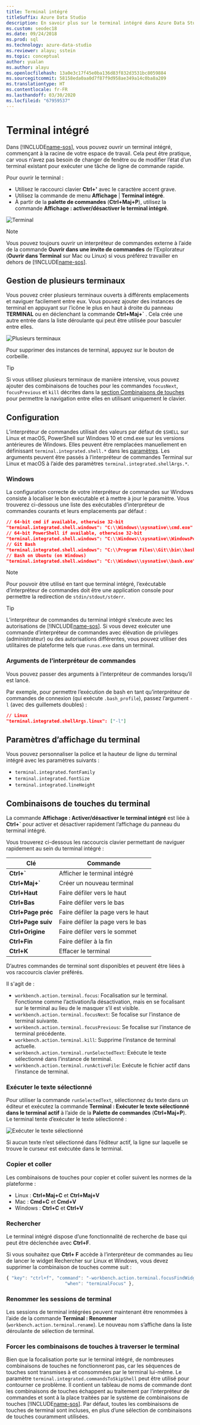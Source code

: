 ```yaml
---
title: Terminal intégré
titleSuffix: Azure Data Studio
description: En savoir plus sur le terminal intégré dans Azure Data Studio.
ms.custom: seodec18
ms.date: 09/24/2018
ms.prod: sql
ms.technology: azure-data-studio
ms.reviewer: alayu; sstein
ms.topic: conceptual
author: yualan
ms.author: alayu
ms.openlocfilehash: 13a0e3c17f45e0ba136d83f832d3531bc8059884
ms.sourcegitcommit: 58158eda0aa0d7f87f9d958ae349a14c0ba8a209
ms.translationtype: HT
ms.contentlocale: fr-FR
ms.lasthandoff: 03/30/2020
ms.locfileid: "67959537"
---
```

# <a name="integrated-terminal"></a>Terminal intégré

Dans [!INCLUDE[name-sos](../includes/name-sos-short.md)], vous pouvez ouvrir un terminal intégré, commençant à la racine de votre espace de travail. Cela peut être pratique, car vous n’avez pas besoin de changer de fenêtre ou de modifier l’état d’un terminal existant pour exécuter une tâche de ligne de commande rapide.

Pour ouvrir le terminal :

* Utilisez le raccourci clavier **Ctrl+'** avec le caractère accent grave.
* Utilisez la commande de menu **Affichage** | **Terminal intégré**.
* À partir de la **palette de commandes** (**Ctrl+Maj+P**), utilisez la commande **Affichage : activer/désactiver le terminal intégré**.

![Terminal](media/integrated-terminal/terminal-screen.png)

> [!NOTE]
> Vous pouvez toujours ouvrir un interpréteur de commandes externe à l’aide de la commande **Ouvrir dans une invite de commandes** de l’Explorateur (**Ouvrir dans Terminal** sur Mac ou Linux) si vous préférez travailler en dehors de [!INCLUDE[name-sos](../includes/name-sos-short.md)].

## <a name="managing-multiple-terminals"></a>Gestion de plusieurs terminaux

Vous pouvez créer plusieurs terminaux ouverts à différents emplacements et naviguer facilement entre eux. Vous pouvez ajouter des instances de terminal en appuyant sur l’icône le plus en haut à droite du panneau **TERMINAL** ou en déclenchant la commande **Ctrl+Maj+`** . Cela crée une autre entrée dans la liste déroulante qui peut être utilisée pour basculer entre elles.

![Plusieurs terminaux](media/integrated-terminal/terminal-multiple-instances.png)

Pour supprimer des instances de terminal, appuyez sur le bouton de corbeille.

> [!TIP]
> Si vous utilisez plusieurs terminaux de manière intensive, vous pouvez ajouter des combinaisons de touches pour les commandes `focusNext`, `focusPrevious` et `kill` décrites dans la [section Combinaisons de touches](#key-bindings) pour permettre la navigation entre elles en utilisant uniquement le clavier.

## <a name="configuration"></a>Configuration

L’interpréteur de commandes utilisait des valeurs par défaut de `$SHELL` sur Linux et macOS, PowerShell sur Windows 10 et cmd.exe sur les versions antérieures de Windows. Elles peuvent être remplacées manuellement en définissant `terminal.integrated.shell.*` dans les [paramètres](settings.md). Les arguments peuvent être passés à l’interpréteur de commandes Terminal sur Linux et macOS à l’aide des paramètres `terminal.integrated.shellArgs.*`.

### <a name="windows"></a>Windows

La configuration correcte de votre interpréteur de commandes sur Windows consiste à localiser le bon exécutable et à mettre à jour le paramètre. Vous trouverez ci-dessous une liste des exécutables d’interpréteur de commandes courants et leurs emplacements par défaut :

```json
// 64-bit cmd if available, otherwise 32-bit
"terminal.integrated.shell.windows": "C:\\Windows\\sysnative\\cmd.exe"
// 64-bit PowerShell if available, otherwise 32-bit
"terminal.integrated.shell.windows": "C:\\Windows\\sysnative\\WindowsPowerShell\\v1.0\\powershell.exe"
// Git Bash
"terminal.integrated.shell.windows": "C:\\Program Files\\Git\\bin\\bash.exe"
// Bash on Ubuntu (on Windows)
"terminal.integrated.shell.windows": "C:\\Windows\\sysnative\\bash.exe"
```

> [!NOTE]
> Pour pouvoir être utilisé en tant que terminal intégré, l’exécutable d’interpréteur de commandes doit être une application console pour permettre la redirection de `stdin/stdout/stderr`.

> [!TIP]
> L’interpréteur de commandes du terminal intégré s’exécute avec les autorisations de [!INCLUDE[name-sos](../includes/name-sos-short.md)]. Si vous devez exécuter une commande d’interpréteur de commandes avec élévation de privilèges (administrateur) ou des autorisations différentes, vous pouvez utiliser des utilitaires de plateforme tels que `runas.exe` dans un terminal.

### <a name="shell-arguments"></a>Arguments de l’interpréteur de commandes

Vous pouvez passer des arguments à l’interpréteur de commandes lorsqu’il est lancé.

Par exemple, pour permettre l’exécution de bash en tant qu’interpréteur de commandes de connexion (qui exécute `.bash_profile`), passez l’argument `-l` (avec des guillemets doubles) :

```json
// Linux
"terminal.integrated.shellArgs.linux": ["-l"]
```

## <a name="terminal-display-settings"></a>Paramètres d’affichage du terminal

Vous pouvez personnaliser la police et la hauteur de ligne du terminal intégré avec les paramètres suivants :

* `terminal.integrated.fontFamily`
* `terminal.integrated.fontSize`
* `terminal.integrated.lineHeight`

## <a name="terminal-key-bindings"></a><a id="key-bindings"></a>Combinaisons de touches du terminal

La commande **Affichage : Activer/désactiver le terminal intégré** est liée à **Ctrl+`** pour activer et désactiver rapidement l’affichage du panneau du terminal intégré.

Vous trouverez ci-dessous les raccourcis clavier permettant de naviguer rapidement au sein du terminal intégré :

|Clé|Commande|  
|---|---|  
|**Ctrl+\`**|Afficher le terminal intégré|  
|**Ctrl+Maj+\`**|Créer un nouveau terminal|  
|**Ctrl+Haut**|Faire défiler vers le haut|  
|**Ctrl+Bas**|Faire défiler vers le bas|  
|**Ctrl+Page préc**|Faire défiler la page vers le haut|  
|**Ctrl+Page suiv**|Faire défiler la page vers le bas|  
|**Ctrl+Origine**|Faire défiler vers le sommet|  
|**Ctrl+Fin**|Faire défiler à la fin|  
|**Ctrl+K**|Effacer le terminal|  

D’autres commandes de terminal sont disponibles et peuvent être liées à vos raccourcis clavier préférés.

Il s'agit de :

* `workbench.action.terminal.focus`: Focalisation sur le terminal. Fonctionne comme l’activation/la désactivation, mais en se focalisant sur le terminal au lieu de le masquer s’il est visible.
* `workbench.action.terminal.focusNext`: Se focalise sur l’instance de terminal suivante.
* `workbench.action.terminal.focusPrevious`: Se focalise sur l’instance de terminal précédente.
* `workbench.action.terminal.kill`: Supprime l’instance de terminal actuelle.
* `workbench.action.terminal.runSelectedText`: Exécute le texte sélectionné dans l’instance de terminal.
* `workbench.action.terminal.runActiveFile`: Exécute le fichier actif dans l’instance de terminal.

### <a name="run-selected-text"></a>Exécuter le texte sélectionné

Pour utiliser la commande `runSelectedText`, sélectionnez du texte dans un éditeur et exécutez la commande **Terminal : Exécuter le texte sélectionné dans le terminal actif** à l’aide de la **Palette de commandes** (**Ctrl+Maj+P**). Le terminal tente d’exécuter le texte sélectionné :

![Exécuter le texte sélectionné](media/integrated-terminal/terminal_run_selected.png)

Si aucun texte n’est sélectionné dans l’éditeur actif, la ligne sur laquelle se trouve le curseur est exécutée dans le terminal.

### <a name="copy--paste"></a>Copier et coller

Les combinaisons de touches pour copier et coller suivent les normes de la plateforme :

* Linux : **Ctrl+Maj+C** et **Ctrl+Maj+V**
* Mac : **Cmd+C** et **Cmd+V**
* Windows : **Ctrl+C** et **Ctrl+V**

### <a name="find"></a>Rechercher

Le terminal intégré dispose d’une fonctionnalité de recherche de base qui peut être déclenchée avec **Ctrl+F**.

Si vous souhaitez que **Ctrl+ F** accède à l’interpréteur de commandes au lieu de lancer le widget Rechercher sur Linux et Windows, vous devez supprimer la combinaison de touches comme suit :

```js
{ "key": "ctrl+f", "command": "-workbench.action.terminal.focusFindWidget",
                      "when": "terminalFocus" },
```

### <a name="rename-terminal-sessions"></a>Renommer les sessions de terminal

Les sessions de terminal intégrées peuvent maintenant être renommées à l’aide de la commande **Terminal : Renommer** (`workbench.action.terminal.rename`). Le nouveau nom s’affiche dans la liste déroulante de sélection de terminal.

### <a name="forcing-key-bindings-to-pass-through-the-terminal"></a>Forcer les combinaisons de touches à traverser le terminal

Bien que la focalisation porte sur le terminal intégré, de nombreuses combinaisons de touches ne fonctionneront pas, car les séquences de touches sont transmises à et consommées par le terminal lui-même. Le paramètre `terminal.integrated.commandsToSkipShell` peut être utilisé pour contourner ce problème. Il contient un tableau de noms de commande dont les combinaisons de touches échappent au traitement par l’interpréteur de commandes et sont à la place traitées par le système de combinaisons de touches [!INCLUDE[name-sos](../includes/name-sos-short.md)]. Par défaut, toutes les combinaisons de touches de terminal sont incluses, en plus d’une sélection de combinaisons de touches couramment utilisées.

